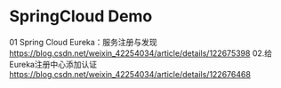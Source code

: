 # SpringCloud Demo

01 Spring Cloud Eureka：服务注册与发现
https://blog.csdn.net/weixin_42254034/article/details/122675398
02.给Eureka注册中心添加认证
https://blog.csdn.net/weixin_42254034/article/details/122676468